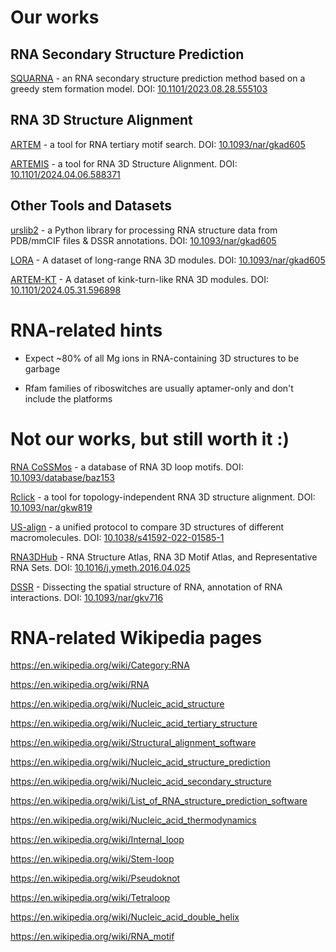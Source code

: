 # Our works

## RNA Secondary Structure Prediction

[SQUARNA](https://github.com/febos/SQUARNA) - an RNA secondary structure prediction method based on a greedy stem formation model. DOI: [10.1101/2023.08.28.555103](https://doi.org/10.1101/2023.08.28.555103)

## RNA 3D Structure Alignment

[ARTEM](https://github.com/david-bogdan-r/ARTEM) - a tool for RNA tertiary motif search. DOI: [10.1093/nar/gkad605](https://doi.org/10.1093/nar/gkad605)

[ARTEMIS](https://github.com/david-bogdan-r/ARTEMIS) - a tool for RNA 3D Structure Alignment. DOI: [10.1101/2024.04.06.588371](https://doi.org/10.1101/2024.04.06.588371)

## Other Tools and Datasets

[urslib2](https://github.com/febos/urslib2) - a Python library for processing RNA structure data from PDB/mmCIF files & DSSR annotations. DOI: [10.1093/nar/gkad605](https://doi.org/10.1093/nar/gkad605)

[LORA](https://github.com/febos/LORA) - A dataset of long-range RNA 3D modules. DOI: [10.1093/nar/gkad605](https://doi.org/10.1093/nar/gkad605)

[ARTEM-KT](https://github.com/febos/ARTEM-KT) - A dataset of kink-turn-like RNA 3D modules. DOI: [10.1101/2024.05.31.596898](https://doi.org/10.1101/2024.05.31.596898)

# RNA-related hints

- Expect ~80% of all Mg ions in RNA-containing 3D structures to be garbage

- Rfam families of riboswitches are usually aptamer-only and don't include the platforms

# Not our works, but still worth it :)

[RNA CoSSMos](http://rnacossmos.com/) - a database of RNA 3D loop motifs. DOI: [10.1093/database/baz153](https://doi.org/10.1093/database/baz153)

[Rclick](http://mspc.bii.a-star.edu.sg/minhn/rclick.html) - a tool for topology-independent RNA 3D structure alignment. DOI: [10.1093/nar/gkw819](https://doi.org/10.1093/nar/gkw819)

[US-align](https://zhanggroup.org/US-align/) - a unified protocol to compare 3D structures of different macromolecules. DOI: [10.1038/s41592-022-01585-1](https://doi.org/10.1038/s41592-022-01585-1)

[RNA3DHub](http://rna.bgsu.edu/rna3dhub/) - RNA Structure Atlas, RNA 3D Motif Atlas, and Representative RNA Sets. DOI: [10.1016/j.ymeth.2016.04.025](https://doi.org/10.1016/j.ymeth.2016.04.025)

[DSSR](http://forum.x3dna.org/rna-structures/) - Dissecting the spatial structure of RNA, annotation of RNA interactions. DOI: [10.1093/nar/gkv716](https://doi.org/10.1093/nar/gkv716)

# RNA-related Wikipedia pages

https://en.wikipedia.org/wiki/Category:RNA

https://en.wikipedia.org/wiki/RNA

https://en.wikipedia.org/wiki/Nucleic_acid_structure

https://en.wikipedia.org/wiki/Nucleic_acid_tertiary_structure

https://en.wikipedia.org/wiki/Structural_alignment_software

https://en.wikipedia.org/wiki/Nucleic_acid_structure_prediction

https://en.wikipedia.org/wiki/Nucleic_acid_secondary_structure

https://en.wikipedia.org/wiki/List_of_RNA_structure_prediction_software

https://en.wikipedia.org/wiki/Nucleic_acid_thermodynamics

https://en.wikipedia.org/wiki/Internal_loop

https://en.wikipedia.org/wiki/Stem-loop

https://en.wikipedia.org/wiki/Pseudoknot

https://en.wikipedia.org/wiki/Tetraloop

https://en.wikipedia.org/wiki/Nucleic_acid_double_helix

https://en.wikipedia.org/wiki/RNA_motif


